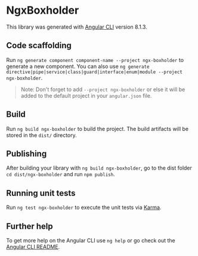 # NgxBoxholder

This library was generated with [Angular CLI](https://github.com/angular/angular-cli) version 8.1.3.

## Code scaffolding

Run `ng generate component component-name --project ngx-boxholder` to generate a new component. You can also use `ng generate directive|pipe|service|class|guard|interface|enum|module --project ngx-boxholder`.
> Note: Don't forget to add `--project ngx-boxholder` or else it will be added to the default project in your `angular.json` file. 

## Build

Run `ng build ngx-boxholder` to build the project. The build artifacts will be stored in the `dist/` directory.

## Publishing

After building your library with `ng build ngx-boxholder`, go to the dist folder `cd dist/ngx-boxholder` and run `npm publish`.

## Running unit tests

Run `ng test ngx-boxholder` to execute the unit tests via [Karma](https://karma-runner.github.io).

## Further help

To get more help on the Angular CLI use `ng help` or go check out the [Angular CLI README](https://github.com/angular/angular-cli/blob/master/README.md).
